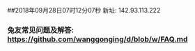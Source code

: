 ##2018年09月28日07时12分07秒 新址: 142.93.113.222
### 兔友常见问题及解答: https://github.com/wanggonging/d/blob/w/FAQ.md
